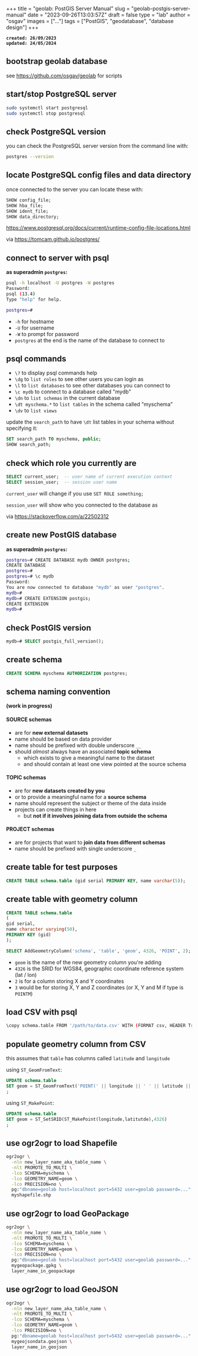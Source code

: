 
+++
title = "geolab: PostGIS Server Manual"
slug = "geolab-postgis-server-manual"
date = "2023-09-26T13:03:57Z"
draft = false
type = "lab"
author = "osgav"
images = ["..."]
tags = ["PostGIS", "geodatabase", "database design"]
+++

**`created: 26/09/2023`**<br />
**`updated: 24/05/2024`**


## **bootstrap geolab database**

see https://github.com/osgav/geolab for scripts


## **start/stop PostgreSQL server**

```bash
sudo systemctl start postgresql
sudo systemctl stop postgresql
```


## **check PostgreSQL version**

you can check the PostgreSQL server version from the command line with:

```bash
postgres --version
```


## **locate PostgreSQL config files and data directory**

once connected to the server you can locate these with:

```sql
SHOW config_file;
SHOW hba_file;
SHOW ident_file;
SHOW data_directory;
```

https://www.postgresql.org/docs/current/runtime-config-file-locations.html

via https://tomcam.github.io/postgres/


## **connect to server with psql**

**as superadmin `postgres`:**

```bash
psql -h localhost -U postgres -W postgres
Password:
psql (13.4)
Type "help" for help.

postgres=#
```

- `-h` for hostname
- `-U` for username
- `-W` to prompt for password
- `postgres` at the end is the name of the database to connect to


## **psql commands**

- `\?` to display psql commands help
- `\dg` to `list roles` to see other users you can login as
- `\l` to `list databases` to see other databases you can connect to
- `\c mydb` to connect to a database called "mydb"
- `\dn` to `list schemas` in the current database
- `\dt myschema.*` to `list tables` in the schema called "myschema"
- `\dv` to `list views` 

update the `search_path` to have `\dt` list tables in your schema without specifying it:

```sql
SET search_path TO myschema, public;
SHOW search_path;
```


## **check which role you currently are**

```sql
SELECT current_user;  -- user name of current execution context
SELECT session_user;  -- session user name
```

`current_user` will change if you use `SET ROLE something;`

`session_user` will show who you connected to the database as

via https://stackoverflow.com/a/22502312


## **create new PostGIS database**

**as superadmin `postgres`:**

```bash
postgres=# CREATE DATABASE mydb OWNER postgres;
CREATE DATABASE
postgres=#
postgres=# \c mydb
Password:
You are now connected to database "mydb" as user "postgres".
mydb=#
mydb=# CREATE EXTENSION postgis;
CREATE EXTENSION
mydb=#
```


## **check PostGIS version**

```sql
mydb=# SELECT postgis_full_version();
```


## **create schema**

```sql
CREATE SCHEMA myschema AUTHORIZATION postgres;
```


## **schema naming convention**

**(work in progress)**

#### **SOURCE schemas**

- are for **new external datasets**
- name should be based on data provider
- name should be prefixed with double underscore `__`
- should *almost* always have an associated **topic schema**
  - which exists to give a meaningful name to the dataset
  - and should contain at least one view pointed at the source schema

#### **TOPIC schemas**

- are for **new datasets created by you**
- or to provide a meaningful name for a **source schema**
- name should represent the subject or theme of the data inside
- projects can create things in here
  - but **not if it involves joining data from outside the schema**

#### **PROJECT schemas**

- are for projects that want to **join data from different schemas**
- name should be prefixed with single underscore `_`


## **create table for test purposes**

```sql
CREATE TABLE schema.table (gid serial PRIMARY KEY, name varchar(5));
```


## **create table with geometry column**

```sql
CREATE TABLE schema.table
(
gid serial,
name character varying(50),
PRIMARY KEY (gid)
);
```

```sql
SELECT AddGeometryColumn('schema', 'table', 'geom', 4326, 'POINT', 2);
```

- `geom` is the name of the new geometry column you're adding
- `4326` is the SRID for WGS84, geographic coordinate reference system (lat / lon)
- `2` is for a column storing X and Y coordinates
- `3` would be for storing X, Y and Z coordinates (or X, Y and M if type is `POINTM`)


## **load CSV with psql**

```bash
\copy schema.table FROM '/path/to/data.csv' WITH (FORMAT csv, HEADER True, QUOTE '"')
```


## **populate geometry column from CSV**

this assumes that `table` has columns called `latitude` and `longitude`

using `ST_GeomFromText`:

```sql
UPDATE schema.table
SET geom = ST_GeomFromText('POINT(' || longitude || ' ' || latitude || ')')
;
```

using `ST_MakePoint`:

```sql
UPDATE schema.table
SET geom = ST_SetSRID(ST_MakePoint(longitude,latitutde),4326)
;
```


## **use ogr2ogr to load Shapefile**

```bash
ogr2ogr \
  -nln new_layer_name_aka_table_name \
  -nlt PROMOTE_TO_MULTI \
  -lco SCHEMA=myschema \
  -lco GEOMETRY_NAME=geom \
  -lco PRECISION=no \
  pg:"dbname=geolab host=localhost port=5432 user=geolab password=..." \
  myshapefile.shp
```


## **use ogr2ogr to load GeoPackage**

```bash
ogr2ogr \
  -nln new_layer_name_aka_table_name \
  -nlt PROMOTE_TO_MULTI \
  -lco SCHEMA=myschema \
  -lco GEOMETRY_NAME=geom \
  -lco PRECISION=no \
  pg:"dbname=geolab host=localhost port=5432 user=geolab password=..." \
  mygeopackage.gpkg \
  layer_name_in_geopackage
```


## **use ogr2ogr to load GeoJSON**

```bash
ogr2ogr \
  -nln new_layer_name_aka_table_name \
  -nlt PROMOTE_TO_MULTI \
  -lco SCHEMA=myschema \
  -lco GEOMETRY_NAME=geom \
  -lco PRECISION=no \
  pg:"dbname=geolab host=localhost port=5432 user=geolab password=..." \
  mygeojsondata.geojson \
  layer_name_in_geojson
```
